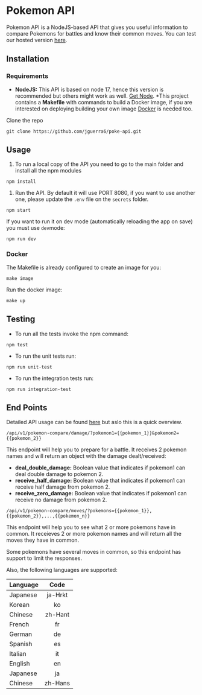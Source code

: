 # Pokemon API

Pokemon API is a NodeJS-based API that gives you useful information to compare Pokemons for battles and know their common moves. You can test our hosted version [here](http://169.51.200.120:31446).

## Installation

### Requirements

- **NodeJS:** This API is based on node 17, hence this version is recommended but others might work as well. [Get Node](https://nodejs.org/en/).
  \*This project contains a **Makefile** with commands to build a Docker image, if you are interested on deploying building your own image [Docker](https://docs.docker.com/get-docker/) is needed too.

Clone the repo

```
git clone https://github.com/jguerra6/poke-api.git
```

## Usage

1. To run a local copy of the API you need to go to the main folder and install all the npm modules

```
npm install
```

1. Run the API. By default it will use PORT 8080, if you want to use another one, please update the `.env` file on the `secrets` folder.

```
npm start
```

If you want to run it on dev mode (automatically reloading the app on save) you must use `dev`mode:

```
npm run dev
```

### Docker

The Makefile is already configured to create an image for you:

```
make image
```

Run the docker image:

```
make up
```

## Testing

- To run all the tests invoke the npm command:

```
npm test
```

- To run the unit tests run:

```
npm run unit-test
```

- To run the integration tests run:

```
npm run integration-test
```

## End Points

Detailed API usage can be found [here](https://jguerra6.github.io/poke-api) but aslo this is a quick overview.

```
/api/v1/pokemon-compare/damage/?pokemon1={{pokemon_1}}&pokemon2={{pokemon_2}}
```

This endpoint will help you to prepare for a battle. It receives 2 pokemon names and will return an object with the damage dealt/received:

- **deal_double_damage:** Boolean value that indicates if pokemon1 can deal double damage to pokemon 2.
- **receive_half_damage:** Boolean value that indicates if pokemon1 can receive half damage from pokemon 2.
- **receive_zero_damage:** Boolean value that indicates if pokemon1 can receive no damage from pokemon 2.

```
/api/v1/pokemon-compare/moves/?pokemons={{pokemon_1}},{{pokemon_2}},...,{{pokemon_n}}
```

This endpoint will help you to see what 2 or more pokemons have in common. It receieves 2 or more pokemon names and will return all the moves they have in common.

Some pokemons have several moves in common, so this endpoint has support to limit the responses.

Also, the following languages are supported:

| Language |  Code   |
| -------- | :-----: |
| Japanese | ja-Hrkt |
| Korean   |   ko    |
| Chinese  | zh-Hant |
| French   |   fr    |
| German   |   de    |
| Spanish  |   es    |
| Italian  |   it    |
| English  |   en    |
| Japanese |   ja    |
| Chinese  | zh-Hans |
